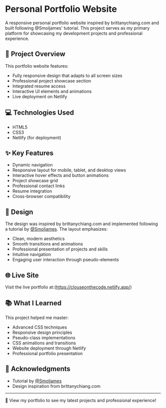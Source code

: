 # Personal Portfolio Website

A responsive personal portfolio website inspired by brittanychiang.com and built following @Smoljames' tutorial. This project serves as my primary platform for showcasing my development projects and professional experience.

## 🚀 Project Overview

This portfolio website features:
- Fully responsive design that adapts to all screen sizes
- Professional project showcase section
- Integrated resume access
- Interactive UI elements and animations
- Live deployment on Netlify

## 💻 Technologies Used

- HTML5
- CSS3
- Netlify (for deployment)

## ✨ Key Features

- Dynamic navigation
- Responsive layout for mobile, tablet, and desktop views
- Interactive hover effects and button animations
- Project showcase grid
- Professional contact links
- Resume integration
- Cross-browser compatibility

## 🎨 Design

The design was inspired by brittanychiang.com and implemented following a tutorial by [@Smoljames](https://github.com/jamezmca). The layout emphasizes:
- Clean, modern aesthetics
- Smooth transitions and animations
- Professional presentation of projects and skills
- Intuitive navigation
- Engaging user interaction through pseudo-elements

## 🌐 Live Site

Visit the live portfolio at:(https://clouseonthecode.netlify.app/)

## 📚 What I Learned

This project helped me master:
- Advanced CSS techniques
- Responsive design principles
- Pseudo-class implementations
- CSS animations and transitions
- Website deployment through Netlify
- Professional portfolio presentation

## 🙏 Acknowledgments

- Tutorial by [@Smoljames](https://github.com/jamezmca)
- Design inspiration from brittanychiang.com

---
💼 View my portfolio to see my latest projects and professional experience!
